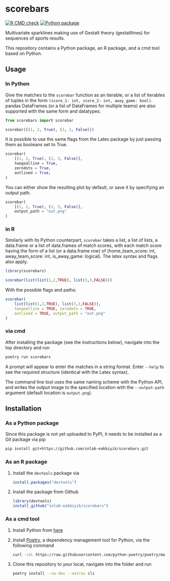 # scorebars

<!-- badges: start -->
[![R CMD check](https://github.com/snlab-eakbiyik/scorebars/workflows/R%20CMD%20check/badge.svg)](https://github.com/snlab-eakbiyik/scorebars/actions)
[![Python package](https://github.com/snlab-eakbiyik/scorebars/workflows/Python%20package/badge.svg)](https://github.com/snlab-eakbiyik/scorebars/actions)
<!-- To include when the repo becomes public.
[![Codecov test coverage](https://codecov.io/gh/snlab-eakbiyik/scorebars/branch/master/graph/badge.svg)](https://codecov.io/gh/snlab-eakbiyik/scorebars?branch=master)
-->
<!-- badges: end -->

Multivariate sparklines making use of Gestalt theory (gestaltlines) for sequences of sports results.

This repository contains a Python package, an R package, and a cmd tool based on Python.

## Usage

### In Python

Give the matches to the ```scorebar``` function as an iterable, or a list of iterables of tuples in the form ```(score_1: int, score_2: int, away_game: bool)```. pandas DataFrames (or a list of DataFrames for multiple teams) are also supported with the same form and datatypes.

```python
from scorebars import scorebar

scorebar([(1, 2, True), (3, 3, False)])
```

It is possible to use the same flags from the Latex package by just passing them as booleans set to True.

```python
scorebar(
    [(1, 2, True), (3, 3, False)], 
    twogoalline = True,
    zerodots = True,
    outlined = True,
)
```

You can either show the resulting plot by default, or save it by specifying an output path.

```python
scorebar(
    [(1, 2, True), (3, 3, False)], 
    output_path = "out.png"
)
```

### in R

Similarly with its Python counterpart, ```scorebar``` takes a list, a list of lists, a data.frame or a list of data.frames of match scores, with each match score having the form of a list (or a data.frame row) of (home_team_score: int, away_team_score: int, is_away_game: logical). The latex syntax and flags also apply.

```R
library(scorebars)

scorebar(list(list(1,2,TRUE), list(3,3,FALSE)))
```

With the possible flags and paths:

```R
scorebar(
    list(list(1,2,TRUE), list(3,3,FALSE)), 
    twogoalline = TRUE, zerodots = TRUE,
    outlined = TRUE, output_path = "out.png"
)
```

### via cmd

After installing the package (see the instructions below), navigate into the top directory and run

```bash
poetry run scorebars
```

A prompt will appear to enter the matches in a string format. Enter `--help` to see the required structure (identical with the Latex syntax).

The command line tool uses the same naming scheme with the Python API, and writes the output image to the specified location with the `--output-path` argument (default location is `output.png`).

## Installation

### As a Python package

Since this package is not yet uploaded to PyPI, it needs to be installed as a Git package via pip

```bash
pip install git+https://github.com/snlab-eakbiyik/scorebars.git 
```

### As an R package

1. Install the `devtools` package via

    ```R
    install.packages("devtools")
    ```

2. Install the package from Github

    ```R
    library(devtools)
    install_github("snlab-eakbiyik/scorebars")
    ```

### As a cmd tool

1. Install Python from [here](https://www.python.org/downloads/)
2. Install [Poetry](https://python-poetry.org/), a dependency management tool for Python, via the following command

    ```bash
    curl -sSL https://raw.githubusercontent.com/python-poetry/poetry/master/get-poetry.py | python
    ```

3. Clone this repository to your local, navigate into the folder and run

    ```bash
    poetry install --no-dev --extras cli
    ```
